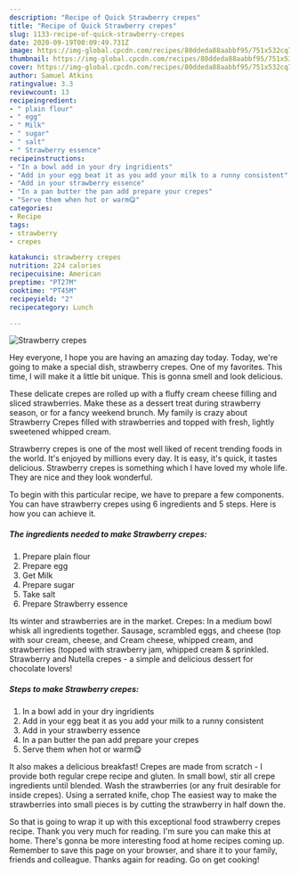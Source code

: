 ```yaml
---
description: "Recipe of Quick Strawberry crepes"
title: "Recipe of Quick Strawberry crepes"
slug: 1133-recipe-of-quick-strawberry-crepes
date: 2020-09-19T00:09:49.731Z
image: https://img-global.cpcdn.com/recipes/80ddeda88aabbf95/751x532cq70/strawberry-crepes-recipe-main-photo.jpg
thumbnail: https://img-global.cpcdn.com/recipes/80ddeda88aabbf95/751x532cq70/strawberry-crepes-recipe-main-photo.jpg
cover: https://img-global.cpcdn.com/recipes/80ddeda88aabbf95/751x532cq70/strawberry-crepes-recipe-main-photo.jpg
author: Samuel Atkins
ratingvalue: 3.3
reviewcount: 13
recipeingredient:
- " plain flour"
- " egg"
- " Milk"
- " sugar"
- " salt"
- " Strawberry essence"
recipeinstructions:
- "In a bowl add in your dry ingridients"
- "Add in your egg beat it as you add your milk to a runny consistent"
- "Add in your strawberry essence"
- "In a pan butter the pan add prepare your crepes"
- "Serve them when hot or warm😋"
categories:
- Recipe
tags:
- strawberry
- crepes

katakunci: strawberry crepes 
nutrition: 224 calories
recipecuisine: American
preptime: "PT27M"
cooktime: "PT45M"
recipeyield: "2"
recipecategory: Lunch

---
```



![Strawberry crepes](https://img-global.cpcdn.com/recipes/80ddeda88aabbf95/751x532cq70/strawberry-crepes-recipe-main-photo.jpg)

Hey everyone, I hope you are having an amazing day today. Today, we're going to make a special dish, strawberry crepes. One of my favorites. This time, I will make it a little bit unique. This is gonna smell and look delicious.

These delicate crepes are rolled up with a fluffy cream cheese filling and sliced strawberries. Make these as a dessert treat during strawberry season, or for a fancy weekend brunch. My family is crazy about Strawberry Crepes filled with strawberries and topped with fresh, lightly sweetened whipped cream.

Strawberry crepes is one of the most well liked of recent trending foods in the world. It's enjoyed by millions every day. It is easy, it's quick, it tastes delicious. Strawberry crepes is something which I have loved my whole life. They are nice and they look wonderful.


To begin with this particular recipe, we have to prepare a few components. You can have strawberry crepes using 6 ingredients and 5 steps. Here is how you can achieve it.

<!--inarticleads1-->

##### The ingredients needed to make Strawberry crepes:

1. Prepare  plain flour
1. Prepare  egg
1. Get  Milk
1. Prepare  sugar
1. Take  salt
1. Prepare  Strawberry essence


Its winter and strawberries are in the market. Crepes: In a medium bowl whisk all ingredients together. Sausage, scrambled eggs, and cheese (top with sour cream, cheese, and Cream cheese, whipped cream, and strawberries (topped with strawberry jam, whipped cream &amp; sprinkled. Strawberry and Nutella crepes - a simple and delicious dessert for chocolate lovers! 

<!--inarticleads2-->

##### Steps to make Strawberry crepes:

1. In a bowl add in your dry ingridients
1. Add in your egg beat it as you add your milk to a runny consistent
1. Add in your strawberry essence
1. In a pan butter the pan add prepare your crepes
1. Serve them when hot or warm😋


It also makes a delicious breakfast! Crepes are made from scratch - I provide both regular crepe recipe and gluten. In small bowl, stir all crepe ingredients until blended. Wash the strawberries (or any fruit desirable for inside crepes). Using a serrated knife, chop The easiest way to make the strawberries into small pieces is by cutting the strawberry in half down the. 

So that is going to wrap it up with this exceptional food strawberry crepes recipe. Thank you very much for reading. I'm sure you can make this at home. There's gonna be more interesting food at home recipes coming up. Remember to save this page on your browser, and share it to your family, friends and colleague. Thanks again for reading. Go on get cooking!
